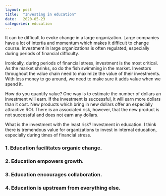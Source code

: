 ```yaml
---
layout: post
title:  "Investing in education"
date:   2020-05-23
categories: education
---
```


It can be difficult to evoke change in a large organization. Large companies have a lot of intertia and momentum which makes it difficult to change course. Investment in large organizations is often regulated, especially during periods of financial difficulty.

Ironically, during periods of financial stress, investment is the most critical. As the market shrinks, so do the fish swimming in the market. Investors throughout the value chain need to maximize the value of their investments. With less money to go around, we need to make sure it adds value when we spend it.

How do you quantify value? One way is to estimate the number of dollars an investment will earn. If the investment is successful, it will earn more dollars than it cost. New products which bring in new dollars offer an especially attractive ROI. There is an associated risk, however, that the new product is not successful and does not earn any dollars.

What is the investment with the least risk? Investment in education. I think there is tremendous value for organizations to invest in internal education, especially during times of financial stress.


### 1. Education facilitates organic change.

### 2. Education empowers growth.

### 3. Education encourages collaboration.

### 4. Education is upstream from everything else.
